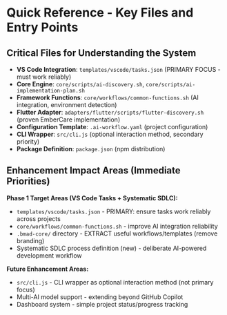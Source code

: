 # Quick Reference - Key Files and Entry Points

## Critical Files for Understanding the System

- **VS Code Integration**: `templates/vscode/tasks.json` (PRIMARY FOCUS - must work reliably)
- **Core Engine**: `core/scripts/ai-discovery.sh`, `core/scripts/ai-implementation-plan.sh`
- **Framework Functions**: `core/workflows/common-functions.sh` (AI integration, environment detection)
- **Flutter Adapter**: `adapters/flutter/scripts/flutter-discovery.sh` (proven EmberCare implementation)
- **Configuration Template**: `.ai-workflow.yaml` (project configuration)
- **CLI Wrapper**: `src/cli.js` (optional interaction method, secondary priority)
- **Package Definition**: `package.json` (npm distribution)

## Enhancement Impact Areas (Immediate Priorities)

**Phase 1 Target Areas (VS Code Tasks + Systematic SDLC):**
- `templates/vscode/tasks.json` - PRIMARY: ensure tasks work reliably across projects
- `core/workflows/common-functions.sh` - improve AI integration reliability
- `.bmad-core/` directory - EXTRACT useful workflows/templates (remove branding)
- Systematic SDLC process definition (new) - deliberate AI-powered development workflow

**Future Enhancement Areas:**
- `src/cli.js` - CLI wrapper as optional interaction method (not primary focus)
- Multi-AI model support - extending beyond GitHub Copilot
- Dashboard system - simple project status/progress tracking
